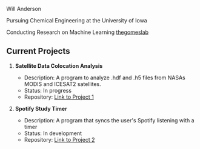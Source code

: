 Will Anderson

Pursuing Chemical Engineering at the University of Iowa

Conducting Research on Machine Learning [thegomeslab](https://github.com/thegomeslab)

## Current Projects

1. **Satellite Data Colocation Analysis**
   - Description: A program to analyze .hdf and .h5 files from NASAs MODIS and ICESAT2 satellites.
   - Status: In progress
   - Repository: [Link to Project 1]()

2. **Spotify Study Timer**
   - Description: A program that syncs the user's Spotify listening with a timer
   - Status: In development
   - Repository: [Link to Project 2](https://github.com/wndrsn1/Sync-Spotify-to-Timer)


